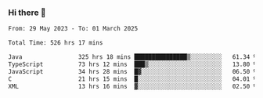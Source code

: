 ### Hi there 👋

<!--START_SECTION:waka-->

```txt
From: 29 May 2023 - To: 01 March 2025

Total Time: 526 hrs 17 mins

Java                325 hrs 18 mins ███████████████▒░░░░░░░░░   61.34 %
TypeScript          73 hrs 12 mins  ███▒░░░░░░░░░░░░░░░░░░░░░   13.80 %
JavaScript          34 hrs 28 mins  █▓░░░░░░░░░░░░░░░░░░░░░░░   06.50 %
C                   21 hrs 15 mins  █░░░░░░░░░░░░░░░░░░░░░░░░   04.01 %
XML                 13 hrs 16 mins  ▓░░░░░░░░░░░░░░░░░░░░░░░░   02.50 %
```

<!--END_SECTION:waka-->
<!--
**the-beef-calculator/the-beef-calculator** is a ✨ _special_ ✨ repository because its `README.md` (this file) appears on your GitHub profile.

Here are some ideas to get you started:

- 🔭 I’m currently working on ...
- 🌱 I’m currently learning ...
- 👯 I’m looking to collaborate on ...
- 🤔 I’m looking for help with ...
- 💬 Ask me about ...
- 📫 How to reach me: ...
- 😄 Pronouns: ...
- ⚡ Fun fact: ...
-->

